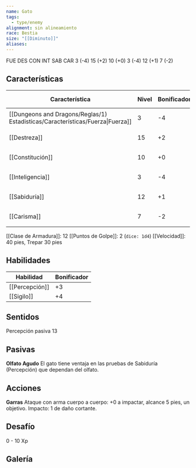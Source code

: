 ```yaml
---
name: Gato
tags:
  - type/enemy
alignment: sin alineamiento
race: Bestia
size: "[[Diminuto]]"
aliases:
---
```


FUE DES CON INT SAB CAR
3 (-4) 15 (+2) 10 (+0) 3 (-4) 12 (+1) 7 (-2)

## Características

| Característica                                                                 | Nivel | Bonificador | Lanzar dado      |
| ------------------------------------------------------------------------------ | ----- | ----------- | ---------------- |
| [[Dungeons and Dragons/Reglas/1) Estadisticas/Características/Fuerza\|Fuerza]] | 3     | -4          | `dice: 1d20 + 0` |
| [[Destreza]]                                                                   | 15    | +2          | `dice: 1d20 + 0` |
| [[Constitución]]                                                               | 10    | +0          | `dice: 1d20 + 0` |
| [[Inteligencia]]                                                               | 3     | -4          | `dice: 1d20 + 0` |
| [[Sabiduría]]                                                                  | 12    | +1          | `dice: 1d20 + 0` |
| [[Carisma]]                                                                    | 7     | -2          | `dice: 1d20 + 0` |

[[Clase de Armadura]]: 12
[[Puntos de Golpe]]: 2 (`dice: 1d4`)
[[Velocidad]]: 40 pies, Trepar 30 pies

## Habilidades

| Habilidad      | Bonificador |
| -------------- | ----------- |
| [[Percepción]] | +3          |
| [[Sigilo]]     | +4          |

## Sentidos

Percepción pasiva 13

## Pasivas

**Olfato Agudo**
El gato tiene ventaja en las pruebas de Sabiduría (Percepción) que dependan del olfato.

## Acciones

**Garras**
Ataque con arma cuerpo a cuerpo: +0 a impactar, alcance 5 pies, un objetivo. 
Impacto: 1 de daño cortante.

## Desafío

0 - 10 Xp

## Galería


